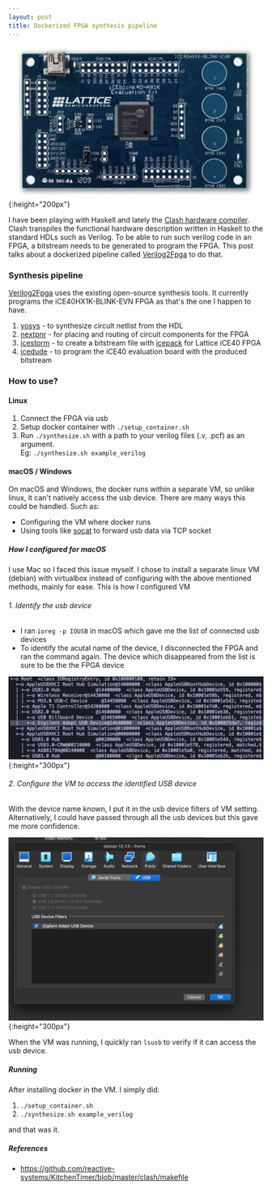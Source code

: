 ```yaml
---
layout: post
title: Dockerized FPGA synthesis pipeline
---
```


![image](/assets/images/verilog2Fpga/fpga.png){:height="200px"}

I have been playing with Haskell and lately the [Clash hardware compiler](https://clash-lang.org/Clash). Clash transpiles the functional hardware description written in Haskell to the standard HDLs such as Verilog. To be able to run such verilog code in an FPGA, a bitstream needs to be generated to program the FPGA. This post talks about a dockerized pipeline called [Verilog2Fpga](https://github.com/Bipinoli/verilog2fpga) to do that. 

### Synthesis pipeline
[Verilog2Fpga](https://github.com/Bipinoli/verilog2fpga) uses the existing open-source synthesis tools. It currently programs the iCE40HX1K-BLINK-EVN FPGA as that's the one I happen to have.

1. [yosys](https://github.com/cliffordwolf/yosys) - to synthesize circult netlist from the HDL
2. [nextpnr](https://github.com/YosysHQ/nextpnr) - for placing and routing of circuit components for the FPGA
3. [icestorm](https://github.com/cliffordwolf/icestorm/) - to create a bitstream file with [icepack](https://github.com/cliffordwolf/icestorm/) for Lattice iCE40 FPGA
4. [icedude](https://github.com/reactive-systems/icedude) - to program the iCE40 evaluation board with the produced bitstream

### How to use?

#### Linux
1. Connect the FPGA via usb
2. Setup docker container with `./setup_container.sh`
3. Run `./synthesize.sh` with a path to your verilog files (.v, .pcf) as an argument. <br>
    Eg: `./synthesize.sh example_verilog`

#### macOS / Windows
On macOS and Windows, the docker runs within a separate VM, so unlike linux, it can't natively access the usb device. There are many ways this could be handled. Such as: 
- Configuring the VM where docker runs 
- Using tools like [socat](https://linux.die.net/man/1/socat) to forward usb data via TCP socket 

##### How I configured for macOS
I use Mac so I faced this issue myself. I chose to install a separate linux VM (debian) with virtualbox instead of configuring with the above mentioned methods, mainly for ease. This is how I configured VM 

###### 1. Identify the usb device
- I ran `ioreg -p IOUSB` in macOS which gave me the list of connected usb devices
- To identify the acutal name of the device, I disconnected the FPGA and ran the command again. The device which disappeared from the list is sure to be the the FPGA device

![image](/assets/images/verilog2Fpga/list_of_usb.png){:height="300px"} 

###### 2. Configure the VM to access the identified USB device
With the device name known, I put it in the usb device filters of VM setting. Alternatively, I could have passed through all the usb devices but this gave me more confidence.

![image](/assets/images/verilog2Fpga/configure_vm.png){:height="300px"} 

When the VM was running, I quickly ran `lsusb` to verify if it can access the usb device.

##### Running
After installing docker in the VM. I simply did:
1. `./setup_container.sh`
2. `./synthesize.sh example_verilog`

and that was it.




##### References
- https://github.com/reactive-systems/KitchenTimer/blob/master/clash/makefile
